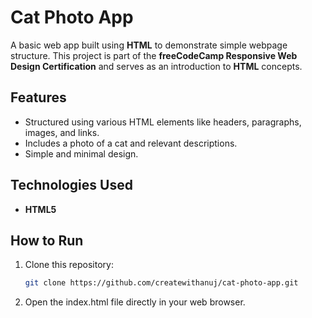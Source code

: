 # Cat Photo App

A basic web app built using **HTML** to demonstrate simple webpage structure. This project is part of the **freeCodeCamp Responsive Web Design Certification** and serves as an introduction to **HTML** concepts.

## Features

- Structured using various HTML elements like headers, paragraphs, images, and links.
- Includes a photo of a cat and relevant descriptions.
- Simple and minimal design.

## Technologies Used

- **HTML5**

## How to Run

1. Clone this repository:
   ```bash
   git clone https://github.com/createwithanuj/cat-photo-app.git
2. Open the index.html file directly in your web browser.
